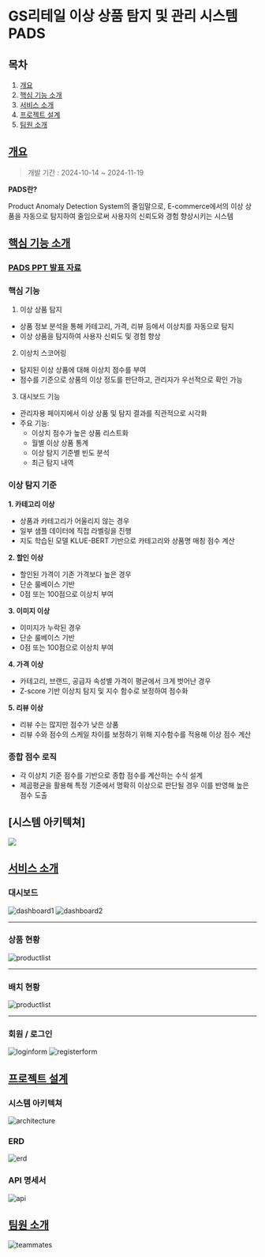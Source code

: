 # GS리테일 이상 상품 탐지 및 관리 시스템 PADS

## 목차

1. [개요](#개요)
2. [핵심 기능 소개](#핵심-기능-소개)
3. [서비스 소개](#서비스-소개)
4. [프로젝트 설계](#프로젝트-설계)
5. [팀원 소개](#팀원-소개)


## [개요](#목차)
> 개발 기간 : 2024-10-14 ~ 2024-11-19

**PADS란?**

Product Anomaly Detection System의 줄임말으로, E-commerce에서의 이상 상품을 자동으로 탐지하여 줄임으로써 사용자의 신뢰도와 경험 향상시키는 시스템

## [핵심 기능 소개](#목차)

### [PADS PPT 발표 자료](resources/pdf/ppt.pdf)

### 핵심 기능
1. 이상 상품 탐지
- 상품 정보 분석을 통해 카테고리, 가격, 리뷰 등에서 이상치를 자동으로 탐지
- 이상 상품을 탐지하여 사용자 신뢰도 및 경험 향상

2. 이상치 스코어링
- 탐지된 이상 상품에 대해 이상치 점수를 부여
- 점수를 기준으로 상품의 이상 정도를 판단하고, 관리자가 우선적으로 확인 가능

3. 대시보드 기능
- 관리자용 페이지에서 이상 상품 및 탐지 결과를 직관적으로 시각화
- 주요 기능:
  - 이상치 점수가 높은 상품 리스트화
  - 월별 이상 상품 통계 
  - 이상 탐지 기준별 빈도 분석 
  - 최근 탐지 내역

### 이상 탐지 기준
**1. 카테고리 이상**
- 상품과 카테고리가 어울리지 않는 경우
- 일부 샘플 데이터에 직접 라벨링을 진행
- 지도 학습된 모델 KLUE-BERT 기반으로 카테고리와 상품명 매칭 점수 계산

**2. 할인 이상**
- 할인된 가격이 기존 가격보다 높은 경우
- 단순 룰베이스 기반
- 0점 또는 100점으로 이상치 부여

**3. 이미지 이상**
- 이미지가 누락된 경우
- 단순 룰베이스 기반
- 0점 또는 100점으로 이상치 부여

**4. 가격 이상**
- 카테고리, 브랜드, 공급자 속성별 가격이 평균에서 크게 벗어난 경우
- Z-score 기반 이상치 탐지 및 지수 함수로 보정하여 점수화

**5. 리뷰 이상**
- 리뷰 수는 많지만 점수가 낮은 상품
- 리뷰 수와 점수의 스케일 차이를 보정하기 위해 지수함수를 적용해 이상 점수 계산

### 종합 점수 로직
- 각 이상치 기준 점수를 기반으로 종합 점수를 계산하는 수식 설계
- 제곱평균을 활용해 특정 기준에서 명확히 이상으로 판단될 경우 이를 반영해 높은 점수 도출

## [시스템 아키텍쳐]
![](https://velog.velcdn.com/images/gangintheremark/post/11de5ae1-3ca2-4334-9076-3ca38608d7fd/image.PNG)


## [서비스 소개](#목차)

### 대시보드
![dashboard1](resources/img/dashboard1.png)
![dashboard2](resources/img/dashboard2.png)
- - -
### 상품 현황
![productlist](resources/img/productlist.png)
- - -
### 배치 현황
![productlist](resources/img/batchlist.png)
- - -
### 회원 / 로그인
![loginform](resources/img/loginform.png)
![registerform](resources/img/registerform.png)


## [프로젝트 설계](#목차)

### 시스템 아키텍쳐

![architecture](resources/img/architecture.png)

### ERD

![erd](resources/img/erd.png)

### API 명세서

![api](resources/img/api.png)

## [팀원 소개](#목차)

![teammates](resources/img/teammates.png)
